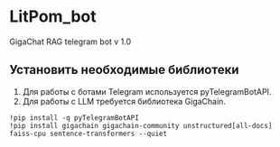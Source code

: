 # LitPom_bot
GigaChat RAG telegram bot v 1.0

## Установить необходимые библиотеки
1) Для работы с ботами Telegram используется pyTelegramBotAPI.
2) Для работы с LLM требуется библиотека GigaChain.
```
!pip install -q pyTelegramBotAPI
!pip install gigachain gigachain-community unstructured[all-docs] faiss-cpu sentence-transformers --quiet
```
